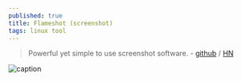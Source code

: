 ```yaml
---
published: true
title: Flameshot (screenshot)
tags: linux tool
---
```

> Powerful yet simple to use screenshot software. - [github](https://github.com/flameshot-org/flameshot/) / [HN](https://news.ycombinator.com/item?id=26113753)

![caption](https://raw.githubusercontent.com/flameshot-org/flameshot-org.github.io/master/docs/media/animatedUsage.gif)
